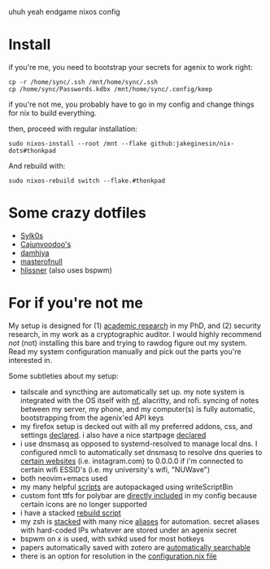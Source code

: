 uhuh yeah endgame nixos config

# Install
if you're me, you need to bootstrap your secrets for agenix to work right:
```
cp -r /home/sync/.ssh /mnt/home/sync/.ssh
cp /home/sync/Passwords.kdbx /mnt/home/sync/.config/keep
```
if you're not me, you probably have to go in my config and change things for nix to build everything. 

then, proceed with regular installation:
```
sudo nixos-install --root /mnt --flake github:jakeginesin/nix-dots#thonkpad
```
And rebuild with:
```
sudo nixos-rebuild switch --flake.#thonkpad
```

# Some crazy dotfiles
- [Sylk0s](https://github.com/sylk0s/dotfiles)
- [Cajunvoodoo's](https://github.com/Cajunvoodoo/dotfiles)
- [damhiya](https://github.com/damhiya)
- [masterofnull](https://github.com/MasterofNull/nixos)
- [hlissner](https://github.com/hlissner/dotfiles) (also uses bspwm)

# For if you're not me
My setup is designed for (1) [academic research](https://jakegines.in/research) in my PhD, and (2) security research, in my work as a cryptographic auditor. I would highly recommend *not* (not) installing this bare and trying to rawdog figure out my system. Read my system configuration manually and pick out the parts you're interested in. 

Some subtleties about my setup:
- tailscale and syncthing are automatically set up. my note system is integrated with the OS itself with [nf](https://github.com/JakeGinesin/nix-dots/blob/master/home/scripts/journal/nf.sh), alacritty, and rofi. syncing of notes between my server, my phone, and my computer(s) is fully automatic, bootstrapping from the agenix'ed API keys
- my firefox setup is decked out with all my preferred addons, css, and settings [declared](https://github.com/JakeGinesin/nix-dots/blob/master/home/programs/firefox/default.nix). i also have a nice startpage [declared](https://github.com/JakeGinesin/nix-dots/tree/master/home/programs/firefox/startpage)
- i use dnsmasq as opposed to systemd-resolved to manage local dns. I configured nmcli to automatically set dnsmasq to resolve dns queries to [certain websites](https://github.com/JakeGinesin/nix-dots/blob/master/system/networking/blockers.sh) (i.e. instagram.com) to 0.0.0.0 if i'm connected to certain wifi ESSID's (i.e. my university's wifi, "NUWave")
- both neovim+emacs used
- my many helpful [scripts](https://github.com/JakeGinesin/nix-dots/tree/master/home/scripts) are autopackaged using writeScriptBin
- custom font ttfs for polybar are [directly included](https://github.com/JakeGinesin/nix-dots/blob/master/home/fonts/default.nix) in my config because certain icons are no longer supported
- i have a stacked [rebuild script](https://github.com/JakeGinesin/nix-dots/blob/master/home/scripts/rebuild.sh)
- my zsh is [stacked](https://github.com/JakeGinesin/nix-dots/blob/master/home/programs/zsh/default.nix) with many nice [aliases](https://github.com/JakeGinesin/nix-dots/blob/master/home/programs/zsh/zshrc) for automation. secret aliases with hard-coded IPs whatever are stored under an agenix secret
- bspwm on x is used, with sxhkd used for most hotkeys
- papers automatically saved with zotero are [automatically searchable](https://github.com/JakeGinesin/nix-dots/tree/master/home/scripts/document-scripts)
- there is an option for resolution in the [configuration.nix file](https://github.com/JakeGinesin/nix-dots/tree/master/hosts/rq)
